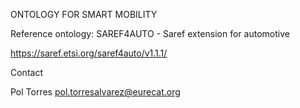 ONTOLOGY FOR SMART MOBILITY

Reference ontology: SAREF4AUTO - Saref extension for automotive

https://saref.etsi.org/saref4auto/v1.1.1/

Contact

Pol Torres pol.torresalvarez@eurecat.org
